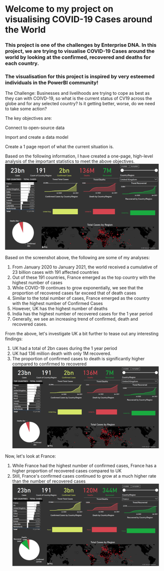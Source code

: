 # Welcome to my project on visualising COVID-19 Cases around the World
### This project is one of the challenges by Enterprise DNA. In this project, we are trying to visualise COVID-19 Cases around the world by looking at the confirmed, recovered and deaths for each country. 
### The visualisation for this project is inspired by very esteemed individuals in the PowerBI community!

The Challenge: Businesses and livelihoods are trying to cope as best as they can with COIVD-19, so what is the current status of CV19 across the globe and for any selected country? Is it getting better, worse, do we need to take some action?

The key objectives are:

Connect to open-source data

Import and create a data model

Create a 1 page report of what the current situation is.

Based on the following information, I have created a one-page, high-level analysis of the important statistics to meet the above objectives. 
![alt text](https://github.com/wanizainalabidin/powerbichallenges/blob/main/covid19-case-study/images/CHALLENGE%2011%20UK.png)

Based on the screenshot above, the following are some of my analyses: 

1) From January 2020 to January 2021, the world received a cumulative of 23 billion cases with 191 affected countries
2) Out of these 191 countries, France emerged as the top country with the highest number of cases
3) While COVID-19 continues to grow exponentially, we see that the proportion of recovered cases far exceed that of death cases
4) Similar to the total number of cases, France emerged as the country with the highest number of Confirmed Cases 
5) However, UK has the highest number of deaths 
6) India has the highest number of recovered cases for the 1 year period 
7) Generally, we see an increasing trend of confirmed, death and recovered cases. 

From the above, let's investigate UK a bit further to tease out any interesting findings:
1) UK had a total of 2bn cases during the 1 year period
2) UK had 136 million death with only 1M recovered.
3) The proportion of confirmed cases to death is significantly higher compared to confirmed to recovered
![alt text](https://github.com/wanizainalabidin/powerbichallenges/blob/main/covid19-case-study/images/CHALLENGE%2011%20UK.png)

Now, let's look at France: 

1) While France had the highest number of confirmed cases, France has a higher proportion of recovered cases compared to UK 
2) Still, France's confirmed cases continued to grow at a much higher rate than the number of recovered cases 
![alt text](https://github.com/wanizainalabidin/powerbichallenges/blob/main/covid19-case-study/images/CHALLENGE%2011%20-%20FRANCE.png)


